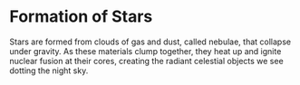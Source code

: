 # Formation of Stars

Stars are formed from clouds of gas and dust, called nebulae, that collapse under gravity. As these materials clump together, they heat up and ignite nuclear fusion at their cores, creating the radiant celestial objects we see dotting the night sky.
